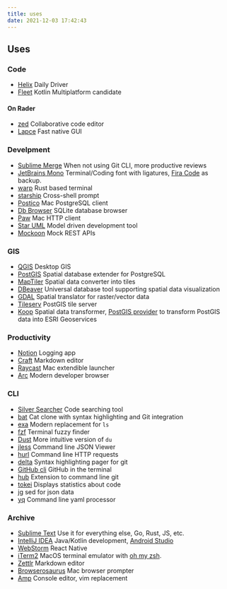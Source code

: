 ```yaml
---
title: uses
date: 2021-12-03 17:42:43
---
```


## Uses

### Code
- [Helix](https://helix-editor.com)
    Daily Driver
- [Fleet](https://www.jetbrains.com/fleet/)
    Kotlin Multiplatform candidate
#### On Rader 
- [zed](https://zed.dev/)
    Collaborative code editor
- [Lapce](https://lapce.dev)
    Fast native GUI

### Develpment
- [Sublime Merge](https://www.sublimemerge.com/)
    When not using Git CLI, more productive reviews
- [JetBrains Mono](https://www.jetbrains.com/lp/mono/)
    Terminal/Coding font with ligatures, [Fira Code](https://github.com/tonsky/FiraCode) as backup.
- [warp](https://www.warp.dev/) 
     Rust based terminal
- [starship](https://starship.rs/)
     Cross-shell prompt
- [Postico](https://eggerapps.at/postico/)
    Mac PostgreSQL client
- [Db Browser](https://sqlitebrowser.org/)
    SQLite database browser
- [Paw](https://paw.cloud/)
    Mac HTTP client
- [Star UML](https://staruml.io/)
    Model driven development tool
- [Mockoon](https://mockoon.com/)
    Mock REST APIs

### GIS
- [QGIS](https://qgis.org)
    Desktop GIS
- [PostGIS](https://postgis.net/)
    Spatial database extender for PostgreSQL
- [MapTiler](https://www.maptiler.com/desktop/)
    Spatial data converter into tiles
- [DBeaver](https://dbeaver.io/)
    Universal database tool supporting spatial data visualization
- [GDAL](https://gdal.org/)
    Spatial translator for raster/vector data
- [Tileserv](https://github.com/CrunchyData/pg_tileserv)
    PostGIS tile server
- [Koop](https://koopjs.github.io/)
    Spatial data transformer, [PostGIS provider](https://github.com/doneill/koop-provider-pg) to transform PostGIS data into ESRI Geoservices

### Productivity
- [Notion](https://www.notion.so/)
    Logging app
- [Craft](https://www.craft.do/)
    Markdown editor
- [Raycast](https://www.raycast.com/)
    Mac extendible launcher
- [Arc](https://thebrowser.company/)
    Modern developer browser

### CLI
- [Silver Searcher](https://github.com/ggreer/the_silver_searcher)
    Code searching tool
- [bat](https://github.com/sharkdp/bat)
    Cat clone with syntax highlighting and Git integration
- [exa](https://the.exa.website/)
    Modern replacement for `ls`
- [fzf](https://github.com/junegunn/fzf)
    Terminal fuzzy finder
- [Dust](https://github.com/bootandy/dust)
    More intuitive version of `du`
- [jless](https://jless.io/)
    Command line JSON Viewer
- [hurl](https://hurl.dev/)
    Command line HTTP requests
- [delta](https://github.com/dandavison/delta)
    Syntax highlighting pager for git
- [GitHub cli](https://cli.github.com/)
    GitHub in the terminal
- [hub](https://hub.github.com/)
    Extension to command line git
- [tokei](https://github.com/XAMPPRocky/tokei)
    Displays statistics about code
- [jg](https://stedolan.github.io/jq/)
    sed for json data
- [yq](https://mikefarah.gitbook.io/yq/)
    Command line yaml processor

### Archive
- [Sublime Text](https://www.sublimetext.com/)
    Use it for everything else, Go, Rust, JS, etc.
- [IntelliJ IDEA](https://www.jetbrains.com/idea/)
    Java/Kotlin development, [Android Studio](https://developer.android.com/studio)
- [WebStorm](https://www.jetbrains.com/webstorm/)
    React Native
- [iTerm2](https://iterm2.com/)
    MacOS terminal emulator with [oh my zsh](https://ohmyz.sh/).
- [Zettlr](https://www.zettlr.com/)
    Markdown editor
- [Browserosaurus](https://github.com/will-stone/browserosaurus)
    Mac browser prompter
- [Amp](https://amp.rs/)
    Console editor, vim replacement
